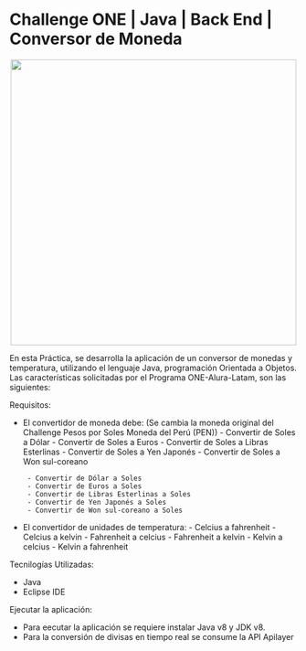 #  Challenge ONE | Java | Back End | Conversor de Moneda

<p align="center" >
     <img width="500" heigth="300" src="https://user-images.githubusercontent.com/91544872/163816727-d48d3cdc-1cd8-445a-8b1c-90ed35431805.png">
</p>

En esta Práctica,  se desarrolla la aplicación de un conversor de monedas y temperatura, utilizando el lenguaje Java, programación Orientada a Objetos. 
Las características solicitadas por el Programa ONE-Alura-Latam, son las siguientes:

Requisitos:
- El convertidor de moneda debe:
    (Se cambia la moneda original del Challenge Pesos por Soles Moneda del Perú (PEN))
       - Convertir de Soles  a Dólar 
       - Convertir de Soles  a Euros
       - Convertir de Soles  a Libras Esterlinas
       - Convertir de Soles  a Yen Japonés
       - Convertir de Soles  a Won sul-coreano

       - Convertir de Dólar a Soles
       - Convertir de Euros a Soles
       - Convertir de Libras Esterlinas a Soles
       - Convertir de Yen Japonés a Soles
       - Convertir de Won sul-coreano a Soles

- El convertidor de unidades de temperatura:
       - Celcius a fahrenheit
       - Celcius a kelvin
       - Fahrenheit a celcius
       - Fahrenheit a kelvin
       - Kelvin a celcius
       - Kelvin a fahrenheit 


Tecnilogías Utilizadas:

  - Java
  - Eclipse IDE
  
Ejecutar la aplicación:

  - Para eecutar la aplicación se requiere instalar  Java v8 y JDK v8. 
  - Para la conversión de divisas en tiempo real se consume la API Apilayer
  
  
